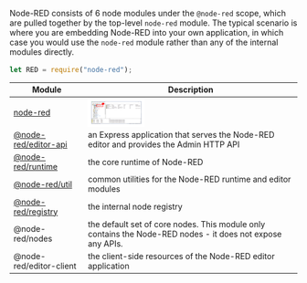 Node-RED consists of 6 node modules under the `@node-red` scope, which are pulled together
by the top-level `node-red` module. The typical scenario is where you are embedding Node-RED into your
own application, in which case you would use the `node-red` module rather than any of the
internal modules directly.

```javascript
let RED = require("node-red");
```


Module | Description
-------|-------
[node-red](https://raw.githubusercontent.com/watthanai/Node-Red-PIAPI/master/images/kepware/Connect%20PLC%20Siemens%20to%20Kepware/Slide1.PNG) |  <img align= "center" width=100px height=50px src="https://raw.githubusercontent.com/watthanai/Node-Red-PIAPI/master/images/kepware/Connect%20PLC%20Siemens%20to%20Kepware/Slide1.PNG">
[@node-red/editor-api](@node-red_editor-api.html) | an Express application that serves the Node-RED editor and provides the Admin HTTP API
[@node-red/runtime](@node-red_runtime.html) | the core runtime of Node-RED
[@node-red/util](@node-red_util.html) | common utilities for the Node-RED runtime and editor modules
[@node-red/registry](@node-red_registry.html) | the internal node registry
@node-red/nodes | the default set of core nodes. This module only contains the Node-RED nodes - it does not expose any APIs.
@node-red/editor-client | the client-side resources of the Node-RED editor application